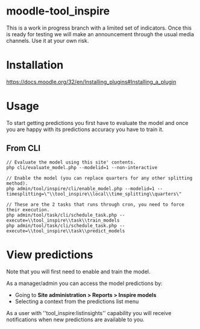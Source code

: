 # moodle-tool_inspire

This is a work in progress branch with a limited set of indicators. Once this is ready for testing we will make an announcement through the usual media channels. Use it at your own risk.

# Installation

https://docs.moodle.org/32/en/Installing_plugins#Installing_a_plugin

# Usage

To start getting predictions you first have to evaluate the model and once you are happy with its predictions accuracy you have to train it.

## From CLI

    // Evaluate the model using this site' contents.
    php cli/evaluate_model.php --modelid=1 --non-interactive

    // Enable the model (you can replace quarters for any other splitting method).
    php admin/tool/inspire/cli/enable_model.php --modelid=1 --timesplitting=\"\\tool_inspire\\local\\time_splitting\\quarters\"

    // These are the 2 tasks that runs through cron, you need to force their execution.
    php admin/tool/task/cli/schedule_task.php --execute=\\tool_inspire\\task\\train_models
    php admin/tool/task/cli/schedule_task.php --execute=\\tool_inspire\\task\\predict_models

# View predictions

Note that you will first need to enable and train the model.

As a manager/admin you can access the model predictions by:
- Going to **Site administration > Reports > Inspire models**
- Selecting a context from the predictions list menu

As a user with ''tool_inspire:listinsights'' capability you will receive notifications when new predictions are available to you.

